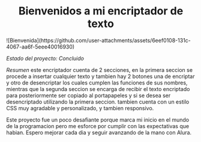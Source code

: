 <h1 align="center"> Bienvenidos a mi encriptador de texto </h1>
![Bienvenida](https://github.com/user-attachments/assets/6eef0108-131c-4067-aa6f-5eee40016930)

<em> Estado del proyecto: Concluido </em>

<em> Resumen </em>
este encriptador cuenta de 2 secciones, en la primera seccion se procede a insertar cualquier texto y tambien hay 2 botones una de encriptar y otro de desencriptar los cuales cumplen las funciones de sus nombres,
mientras que la segunda seccion se encarga de recibir el texto encriptado para posteriormente ser copiado al portapapeles y si se desea ser desencriptado utilizando la primera seccion. 
tambien cuenta con un estilo CSS muy agradable y personalizado, y tambien responsivo. 

Este proyecto fue un poco desafiante porque marca mi inicio en el mundo de la programacion pero me esforce por cumplir con las expectativas que habian. Espero mejorar cada dia y seguir avanzando de la mano con Alura. 
